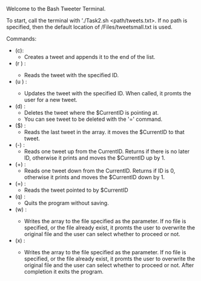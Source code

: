 Welcome to the Bash Tweeter Terminal.

To start, call the terminal with './Task2.sh <path/tweets.txt>. If no path is specified, then the default location of /Files/tweetsmall.txt is used.

Commands:

- (c):
    - Creates a tweet and appends it to the end of the list.
- (r <ID>) :
  - Reads the tweet with the specified ID.
- (u <ID>) : 
  - Updates the tweet with the specified ID. When called, it promts the user for a new tweet.
- (d) :
	- Deletes the tweet where the $CurrentID is pointing at. 
  - You can see tweet to be deleted with the '=' command.
- ($) :
	-	Reads the last tweet in the array. it moves the $CurrentID to that tweet.
- (-) :
	- Reads one tweet up from the CurrentID. Returns if there is no later ID, otherwise it prints and moves the $CurrentID up by 1.
- (+) :	
	- Reads one tweet down from the CurrentID. Returns if ID is 0, otherwise it prints and moves the $CurrentID  down by 1.
- (=) :	
	- Reads the tweet pointed to by $CurrentID
- (q) :
	- Quits the program without saving.
- (w) <Path> :
  - Writes the array to the file specified as the parameter. If no file is specified, or the file already exist, it promts the user to overwrite the original file and the user can select whether to proceed or not.
- (x) <Path> :
	-	Writes the array to the file specified as the parameter. If no file is specified, or the file already exist, it promts the user to overwrite the original file and the user can select whether to proceed or not. After completion it exits the program.
